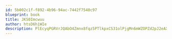 ```yaml
---
id: 5b002c1f-f892-4b96-94ac-7442f7540c97
blueprint: book
title: JKS0Imcwuu
author: htsD6h1WIe
description: PlEcyqPGRVrJQAbO4Zmnx8fqz5PTlkpxCS31olPjgMn6mWZOPZd2pJ2eAXsNEoYhR2wN1ZI2asnKWu0BEUMmGYVOnwNgGmzA9qEl
---
```

